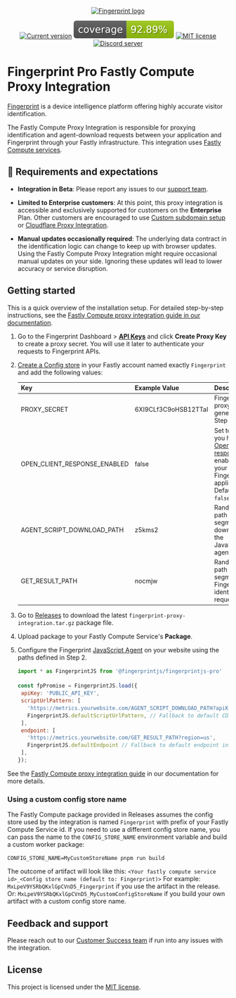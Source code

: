 <p align="center">
<a href="https://fingerprint.com">
<picture>
<source media="(prefers-color-scheme: dark)" srcset="https://fingerprintjs.github.io/home/resources/logo_light.svg" />
<source media="(prefers-color-scheme: light)" srcset="https://fingerprintjs.github.io/home/resources/logo_dark.svg" />
<img src="https://fingerprintjs.github.io/home/resources/logo_dark.svg" alt="Fingerprint logo" width="312px" />
</picture>
</a>
</p>
<p align="center">
<a href="https://github.com/fingerprintjs/fingerprint-pro-fastly-compute-proxy-integration"><img src="https://img.shields.io/github/v/release/fingerprintjs/fingerprint-pro-fastly-compute-proxy-integration" alt="Current version"></a>
<a href="https://fingerprintjs.github.io/fingerprint-pro-fastly-compute-proxy-integration/"><img src="https://raw.githubusercontent.com/fingerprintjs/fingerprint-pro-fastly-compute-proxy-integration/gh-pages/badges.svg" alt="coverage"></a>
<a href="https://opensource.org/licenses/MIT"><img src="https://img.shields.io/:license-mit-blue.svg" alt="MIT license"></a>
<a href="https://discord.gg/39EpE2neBg"><img src="https://img.shields.io/discord/852099967190433792?style=logo&label=Discord&logo=Discord&logoColor=white" alt="Discord server"></a>
</p>

# Fingerprint Pro Fastly Compute Proxy Integration

[Fingerprint](https://fingerprint.com) is a device intelligence platform offering highly accurate visitor identification.

The Fastly Compute Proxy Integration is responsible for proxying identification and agent-download requests between your application and Fingerprint through your Fastly infrastructure. This integration uses [Fastly Compute services](https://www.fastly.com/products/compute).

## 🚧 Requirements and expectations

* **Integration in Beta**: Please report any issues to our [support team](https://fingerprint.com/support/).

* **Limited to Enterprise customers**: At this point, this proxy integration is accessible and exclusively supported for customers on the  **Enterprise** Plan. Other customers are encouraged to use [Custom subdomain setup](https://dev.fingerprint.com/docs/custom-subdomain-setup) or [Cloudflare Proxy Integration](https://dev.fingerprint.com/docs/cloudflare-integration).

* **Manual updates occasionally required**: The underlying data contract in the identification logic can change to keep up with browser updates. Using the Fastly Compute Proxy Integration might require occasional manual updates on your side. Ignoring these updates will lead to lower accuracy or service disruption.

## Getting started

This is a quick overview of the installation setup. For detailed step-by-step instructions, see the [Fastly Compute proxy integration guide in our documentation](https://dev.fingerprint.com/docs/fastly-compute-proxy-integration).

1. Go to the Fingerprint Dashboard > [**API Keys**](https://dashboard.fingerprint.com/api-keys) and click **Create Proxy Key** to create a proxy secret. You will use it later to authenticate your requests to Fingerprint APIs.

2. [Create a Config store](https://docs.fastly.com/en/guides/working-with-config-stores#creating-a-config-store) in your Fastly account named exactly `Fingerprint` and add the following values:

   | Key                          | Example Value        | Description                                                                                 |
   |------------------------------|----------------------|---------------------------------------------------------------------------------------------|
   | PROXY_SECRET                 | 6XI9CLf3C9oHSB12TTaI | Fingerprint proxy secret generated in Step 1.                                                |
   | OPEN_CLIENT_RESPONSE_ENABLED | false                | Set to `true` if you have [Open client response](https://dev.fingerprint.com/docs/open-client-response) enabled for your Fingerprint application. Defaults to `false`. |
   | AGENT_SCRIPT_DOWNLOAD_PATH   | z5kms2               | Random path segment for downloading the JavaScript agent.                                           |
   | GET_RESULT_PATH              | nocmjw               | Random path segment for Fingerprint identification requests.                                     |

3. Go to [Releases](https://github.com/fingerprintjs/fingerprint-pro-fastly-compute-proxy-integration/releases) to download the latest `fingerprint-proxy-integration.tar.gz` package file.
4. Upload package to your Fastly Compute Service's **Package**.
5. Configure the Fingerprint [JavaScript Agent](https://dev.fingerprint.com/docs/install-the-javascript-agent#configuring-the-agent) on your website using the paths defined in Step 2.
    ```javascript
   import * as FingerprintJS from '@fingerprintjs/fingerprintjs-pro'

   const fpPromise = FingerprintJS.load({
     apiKey: 'PUBLIC_API_KEY',
     scriptUrlPattern: [
       'https://metrics.yourwebsite.com/AGENT_SCRIPT_DOWNLOAD_PATH?apiKey=<apiKey>&version=<version>&loaderVersion=<loaderVersion>',
       FingerprintJS.defaultScriptUrlPattern, // Fallback to default CDN in case of error
     ],
     endpoint: [
       'https://metrics.yourwebsite.com/GET_RESULT_PATH?region=us',
       FingerprintJS.defaultEndpoint // Fallback to default endpoint in case of error
     ],
   });
   ```

See the [Fastly Compute proxy integration guide](https://dev.fingerprint.com/docs/fastly-compute-proxy-integration#step-4-configure-the-fingerprint-client-agent-to-use-your-service) in our documentation for more details.

### Using a custom config store name

The Fastly Compute package provided in Releases assumes the config store used by the integration is named `Fingerprint` with prefix of your Fastly Compute Service id. If you need to use a different config store name, you can pass the name to the `CONFIG_STORE_NAME` environment variable and build a custom worker package:

```shell
CONFIG_STORE_NAME=MyCustomStoreName pnpm run build
```

The outcome of artifact will look like this: `<Your fastly compute service id>_<Config store name (default to: Fingerprint)>`
For example: `MxLpeV9YSRbQKxlGpCVnD5_Fingerprint` if you use the artifact in the release.
Or: `MxLpeV9YSRbQKxlGpCVnD5_MyCustomConfigStoreName` if you build your own artifact with a custom config store name.

## Feedback and support

Please reach out to our [Customer Success team](https://fingerprint.com/support/) if run into any issues with the integration.

## License

This project is licensed under the [MIT license](./LICENSE).
